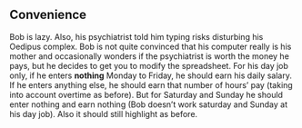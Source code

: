 ## Convenience

Bob is lazy.  Also, his psychiatrist told him typing risks disturbing his
Oedipus complex.  Bob is not quite convinced that his computer really is his
mother and occasionally wonders if the psychiatrist is worth the money he
pays, but he decides to get you to modify the spreadsheet.  For his day job
only, if he enters **nothing** Monday to Friday, he should earn his daily
salary.  If he enters anything else, he should earn that number of hours&rsquo; pay
(taking into account overtime as before).  But for Saturday and Sunday he
should enter nothing and earn nothing (Bob doesn&rsquo;t work saturday and Sunday
at his day job).  Also it should still highlight as before.

